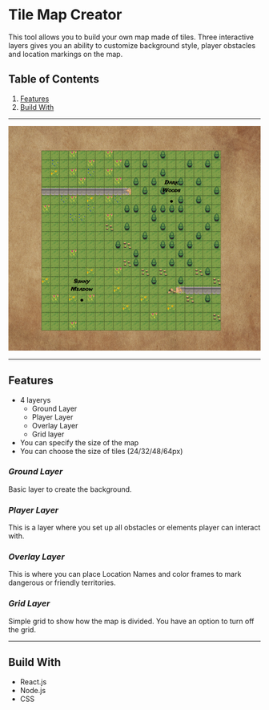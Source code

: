 # Tile Map Creator

This tool allows you to build your own map made of tiles. Three interactive layers gives you an ability to customize background style, player obstacles and location markings on the map.

## Table of Contents

1. [Features](#Features)
2. [Build With](#Build-With)

***

![Map preview](/public/img/scr1.png)

***

## Features

* 4 layerys
  * Ground Layer
  * Player Layer
  * Overlay Layer
  * Grid layer
* You can specify the size of the map
* You can choose the size of tiles (24/32/48/64px)

### _Ground Layer_

Basic layer to create the background.

### _Player Layer_

This is a layer where you set up all obstacles or elements player can interact with.

### _Overlay Layer_

This is where you can place Location Names and color frames to mark dangerous or friendly territories.

### _Grid Layer_

Simple grid to show how the map is divided. You have an option to turn off the grid.

***

## Build With

* React.js
* Node.js
* CSS
